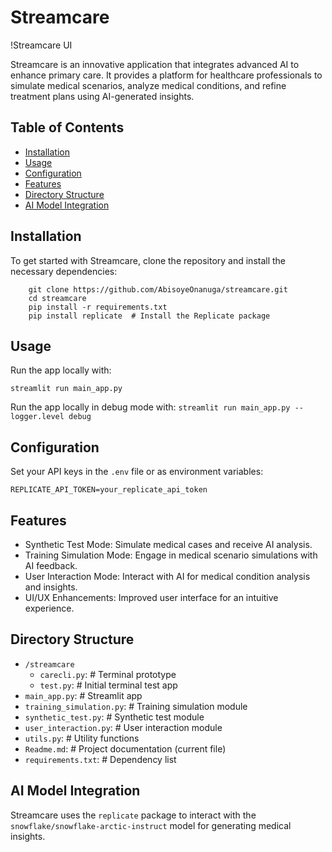# Streamcare

!Streamcare UI

Streamcare is an innovative application that integrates advanced AI to enhance primary care. It provides a platform for healthcare professionals to simulate medical scenarios, analyze medical conditions, and refine treatment plans using AI-generated insights.

## Table of Contents
- [Installation](#installation)
- [Usage](#usage)
- [Configuration](#configuration)
- [Features](#features)
- [Directory Structure](#directory-structure)
- [AI Model Integration](#ai-model-integration)

## Installation

To get started with Streamcare, clone the repository and install the necessary dependencies:

```
    git clone https://github.com/AbisoyeOnanuga/streamcare.git
    cd streamcare
    pip install -r requirements.txt
    pip install replicate  # Install the Replicate package
```

## Usage
Run the app locally with:

```streamlit run main_app.py```

Run the app locally in debug mode with:
```streamlit run main_app.py --logger.level debug```

## Configuration
Set your API keys in the `.env` file or as environment variables:

```REPLICATE_API_TOKEN=your_replicate_api_token```

## Features
- Synthetic Test Mode: Simulate medical cases and receive AI analysis.
- Training Simulation Mode: Engage in medical scenario simulations with AI feedback.
- User Interaction Mode: Interact with AI for medical condition analysis and insights.
- UI/UX Enhancements: Improved user interface for an intuitive experience.

## Directory Structure

- `/streamcare`
    - `carecli.py`:               # Terminal prototype
    - `test.py`:                  # Initial terminal test app
- `main_app.py`:              # Streamlit app
- `training_simulation.py`:   # Training simulation module
- `synthetic_test.py`:        # Synthetic test module
- `user_interaction.py`:      # User interaction module
- `utils.py`:                 # Utility functions
- `Readme.md`:                # Project documentation (current file)
- `requirements.txt`:         # Dependency list

## AI Model Integration
Streamcare uses the `replicate` package to interact with the `snowflake/snowflake-arctic-instruct` model for generating medical insights.
